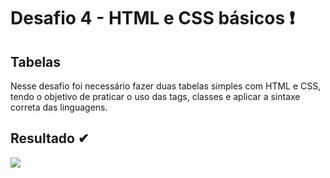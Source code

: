 # Desafio 4 - HTML e CSS básicos ❗

## Tabelas 

Nesse desafio foi necessário fazer duas tabelas simples com HTML e CSS, tendo o objetivo de praticar o uso das tags, classes e aplicar a sintaxe correta das linguagens.
 
## Resultado ✔
<img src="/C:\Users\emill\OneDrive\Área de Trabalho\CURSO_DEV_QUEST\desafios_devquest\quest_html_e_css_basicos\imagem\tabelas_desafio4.png">




